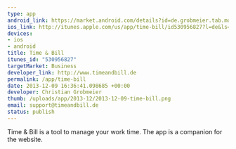```yaml
--- 
type: app
android_link: https://market.android.com/details?id=de.grobmeier.tab.mobile.android
ios_link: http://itunes.apple.com/us/app/time-bill/id530956827?l=de&ls=1%26mt=8
devices: 
- ios
- android
title: Time & Bill
itunes_id: "530956827"
targetMarket: Business
developer_link: http://www.timeandbill.de
permalink: /app/time-bill
date: 2013-12-09 16:36:41.098685 +00:00
developer: Christian Grobmeier
thumb: /uploads/app/2013-12/2013-12-09-time-bill.png
email: support@timeandbill.de
status: publish
---
```


Time & Bill is a tool to manage your work time. The app is a companion for the website.
